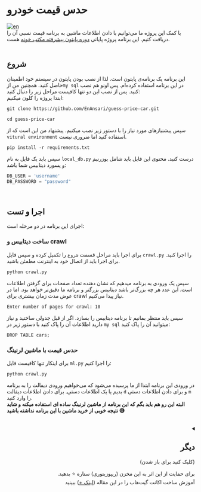 # حدس قیمت خودرو
[![en](https://img.shields.io/badge/click_to_README-English-red.svg)](https://github.com/EnAnsari/guess-price-car/blob/main/README-EN.md)
<br>
با کمک این پروژه ما می‌توانیم با دادن اطلاعات ماشین به برنامه قیمت نسبی آن را دریافت کنیم. این برنامه پروژه پایانی
<a href='https://maktabkhooneh.org/course/%D8%A2%D9%85%D9%88%D8%B2%D8%B4-%D8%A8%D8%B1%D9%86%D8%A7%D9%85%D9%87-%D9%86%D9%88%DB%8C%D8%B3%DB%8C-%D8%A8%D8%A7-%D9%BE%D8%A7%DB%8C%D8%AA%D9%88%D9%86-%D9%BE%DB%8C%D8%B4%D8%B1%D9%81%D8%AA%D9%87-mk387/'>دوره پایتون پیشرفته مکتب خونه</a>
هست.
<br><br>

## شروع
    
این برنامه یک برنامه‌ی پایتون است. لذا از نصب بودن پایتون در سیستم خود اطمینان حاصل کنید. همچنین من از`my sql` در این برنامه استفاده کرده‌ام. پس اونو هم نصب کنید. پس از نصب این دو تنها کافیست مراحل زیر را دنبال کنید:
<br>
ابتدا پروژه را کلون میکنیم:
``` git
git clone https://github.com/EnAnsari/guess-price-car.git
```
```
cd guess-price-car
```
سپس پیشنیازهای مورد نیاز را با دستور زیر نصب میکنیم. پیشنهاد من این است که از `vitural environment‍‍‍` استفاده کنید اما ضروری نیست.

```
pip install -r requirements.txt
```
سپس باید یک فایل به نام `local_db.py‍` درست کنید. محتوی این فایل باید شامل یوزرنیم و پسورد دیتابیس شما باشد:
```python
DB_USER = 'username'
DB_PASSWORD = "password"
```
<br>

## اجرا و تست
اجرای این برنامه در دو مرحله است:

### ساخت دیتابیس و crawl

برای اجرا باید مراحل قسمت `شروع` را تکمیل کرده و سپس فایل ‍‍`crawl.py` را اجرا کنید. برای اجرا باید از اتصال خود به اینترنت مطمئن باشید.
```
python crawl.py
```
سپس یک ورودی به برنامه میدهیم که نشان دهنده تعداد صفحات برای گرفتن اطلاعات است. این عدد هر چه بزرگ‌تر باشد دیتابیس بزرگتر و برنامه ما دقیق‌تر خواهد بود. اما در عوض مدت زمان بیشتری برای crawl نیاز پیدا می‌کنیم.
```
Enter number of pages for crawl: 10
```

سپس باید منتظر بمانیم تا برنامه دیتابیس را بسازد. اگر از قبل جدولی ساختید و نیاز دارید اطلاعات آن را پاک کنید با دستور زیر در `my sql` میتوانید آن را پاک کنید:
```
DROP TABLE cars;
```
### حدس قیمت با ماشین لرنینگ
برای اینکار تنها کافیست فایل `ml.py` را اجرا کنیم:
```
python crawl.py
```
در ورودی این برنامه ابتدا از ما پرسیده می‌شود که می‌خواهیم ورودی دیفالت را به برنامه بدیم یا یک اطلاعات دستی. برای دادن اطلاعات دیفالت ‍`d` و برای دادن اطلاعات دستی `m` را وارد کنید.<br>
**البته این رو هم باید بگم که این برنامه از ماشین لرنینگ ساده ای استفاده میکنه و شاید نتیجه خوبی از خرید ماشین با این برنامه نداشته باشید 😅**
<br><br>

<div dir='rtl'>
<details><summary><h2>دیگر</h2> (کلیک کنید برای باز شدن)</summary>
    
## ساخته شده با

* [scikit learn](https://github.com/scikit-learn/) - machine learning
* [my sql](https://github.com/mysql) - database

## نویسنده‌(ها)
<ul>
    <li>
        <a href='https://github.com/enansari'>رحمت انصاری</a>
    </li>
</ul>
<br>

## لایسنس
این نرم افزار از لایسنس 
<a href='https://github.com/EnAnsari/bina-AHLM-django/blob/main/LICENSE'>GPL-3.0 license</a>
استفاده می‌کند.
<br><br>

## قدردانی‌ها
<ul>
    <li>تشکر میکنم از استاد خوب این دوره مهندس <a href='https://github.com/jadijadi'>جادی</a></li>
    <li>همچنین از سایت خوب <a href='https://maktabkhooneh.org/'>مکتب خونه</a> برای <a href='https://maktabkhooneh.org/course/%D8%A2%D9%85%D9%88%D8%B2%D8%B4-%D8%A8%D8%B1%D9%86%D8%A7%D9%85%D9%87-%D9%86%D9%88%DB%8C%D8%B3%DB%8C-%D8%A8%D8%A7-%D9%BE%D8%A7%DB%8C%D8%AA%D9%88%D9%86-%D9%BE%DB%8C%D8%B4%D8%B1%D9%81%D8%AA%D9%87-mk387/'>این دوره</a> عالی</li>
</ul>
<br>
</details>

برای حمایت از این اثر به این مخزن (ریپوزیتوری) ستاره ⭐ بدهید.
<br>
آموزش ساخت اکانت گیت‌هاب را در این مقاله (<a href="https://vrgl.ir/hGsW9">لینک +</a>) ببینید
</div>
